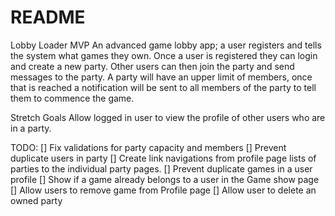# README

Lobby Loader
MVP
An advanced game lobby app; a user registers and tells the system what games they own. 
Once a user is registered they can login and create a new party. 
Other users can then join the party and send messages to the party.
A party will have an upper limit of members, once that is reached a notification will be sent to all members of the party to tell them to commence the game.

Stretch Goals
Allow logged in user to view the profile of other users who are in a party.


TODO:
[] Fix validations for party capacity and members
[] Prevent duplicate users in party
[] Create link navigations from profile page lists of parties to the individual party pages.
[] Prevent duplicate games in a user profile
[] Show if a game already belongs to a user in the Game show page
[] Allow users to remove game from Profile page
[] Allow user to delete an owned party